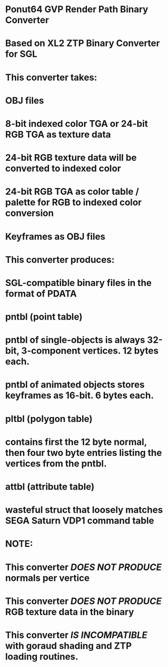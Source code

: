 #
# Ponut64 GVP Render Path Binary Converter
# Based on XL2 ZTP Binary Converter for SGL
#
#
# This converter takes:
# OBJ files
# 8-bit indexed color TGA or 24-bit RGB TGA as texture data
# 24-bit RGB texture data will be converted to indexed color
# 24-bit RGB TGA as color table / palette for RGB to indexed color conversion
# Keyframes as OBJ files
#
# This converter produces:
# SGL-compatible binary files in the format of PDATA
# pntbl (point table) 
# pntbl of single-objects is always 32-bit, 3-component vertices. 12 bytes each.
# pntbl of animated objects stores keyframes as 16-bit. 6 bytes each.
#
# pltbl (polygon table)
# contains first the 12 byte normal, then four two byte entries listing the vertices from the pntbl.
#
# attbl (attribute table)
# wasteful struct that loosely matches SEGA Saturn VDP1 command table
# 
# NOTE:
# This converter ***DOES NOT PRODUCE*** normals per vertice
# This converter ***DOES NOT PRODUCE*** RGB texture data in the binary
# This converter ***IS INCOMPATIBLE*** with goraud shading and ZTP loading routines.

